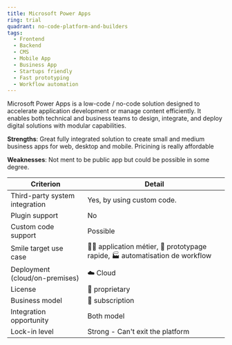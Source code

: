 ```yaml
---
title: Microsoft Power Apps
ring: trial
quadrant: no-code-platform-and-builders
tags:
  - Frontend
  - Backend
  - CMS
  - Mobile App
  - Business App
  - Startups friendly
  - Fast prototyping
  - Workflow automation
---
```


Microsoft Power Apps is a low-code / no-code solution designed to accelerate application development or manage content efficiently. It enables both technical and business teams to design, integrate, and deploy digital solutions with modular capabilities.

**Strengths**: Great fully integrated solution to create small and medium business apps for web, desktop and mobile.  Pricining is really affordable

**Weaknesses**: Not ment to be public app but could be possible in some degree.

| Criterion | Detail |
|----------|--------|
| Third-party system integration | Yes, by using custom code. |
| Plugin support | No |
| Custom code support | Possible |
| Smile target use case | 🧑‍💻 application métier, 👷 prototypage rapide, 🏭 automatisation de workflow |
| Deployment (cloud/on-premises) | ☁️ Cloud |
| License | 🔐 proprietary |
| Business model | 🔁 subscription |
| Integration opportunity | Both model |
| Lock-in level | Strong - Can't exit the platform |

